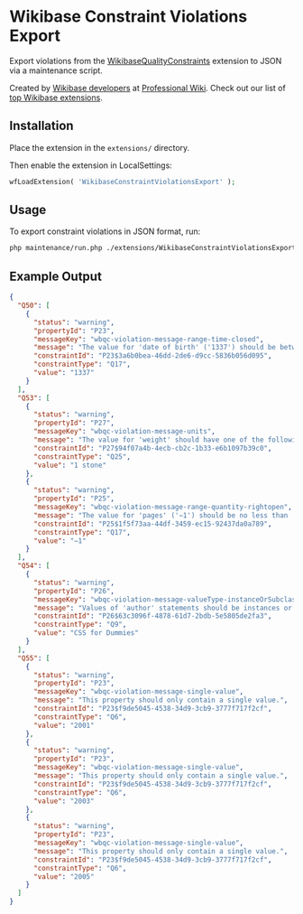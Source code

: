 # Wikibase Constraint Violations Export

 Export violations from the [WikibaseQualityConstraints](https://www.mediawiki.org/wiki/Extension:WikibaseQualityConstraints)
 extension to JSON via a maintenance script.

Created by [Wikibase developers](https://professional.wiki/en/wikibase-software-development) at [Professional Wiki](https://professional.wiki/). Check out our list of [top Wikibase extensions](https://professional.wiki/en/articles/wikibase-extensions).

## Installation

Place the extension in the `extensions/` directory.

Then enable the extension in LocalSettings:
```php
wfLoadExtension( 'WikibaseConstraintViolationsExport' );
```

## Usage

To export constraint violations in JSON format, run:
```bash
php maintenance/run.php ./extensions/WikibaseConstraintViolationsExport/maintenance/ExportConstraintViolations.php
```

## Example Output

```json
{
  "Q50": [
    {
      "status": "warning",
      "propertyId": "P23",
      "messageKey": "wbqc-violation-message-range-time-closed",
      "message": "The value for 'date of birth' ('1337') should be between '1900' and '2025'.",
      "constraintId": "P23$3a6b0bea-46dd-2de6-d9cc-5836b056d095",
      "constraintType": "Q17",
      "value": "1337"
    }
  ],
  "Q53": [
    {
      "status": "warning",
      "propertyId": "P27",
      "messageKey": "wbqc-violation-message-units",
      "message": "The value for 'weight' should have one of the following units: ('kg', 'lb', 'g')",
      "constraintId": "P27$94f07a4b-4ecb-cb2c-1b33-e6b1097b39c0",
      "constraintType": "Q25",
      "value": "1 stone"
    },
    {
      "status": "warning",
      "propertyId": "P25",
      "messageKey": "wbqc-violation-message-range-quantity-rightopen",
      "message": "The value for 'pages' ('−1') should be no less than '1'.",
      "constraintId": "P25$1f5f73aa-44df-3459-ec15-92437da0a789",
      "constraintType": "Q17",
      "value": "−1"
    }
  ],
  "Q54": [
    {
      "status": "warning",
      "propertyId": "P26",
      "messageKey": "wbqc-violation-message-valueType-instanceOrSubclass",
      "message": "Values of 'author' statements should be instances or subclasses of 'human' (or of a subclass of it), but 'CSS for Dummies' currently isn't.",
      "constraintId": "P26$63c3096f-4878-61d7-2bdb-5e5805de2fa3",
      "constraintType": "Q9",
      "value": "CSS for Dummies"
    }
  ],
  "Q55": [
    {
      "status": "warning",
      "propertyId": "P23",
      "messageKey": "wbqc-violation-message-single-value",
      "message": "This property should only contain a single value.",
      "constraintId": "P23$f9de5045-4538-34d9-3cb9-3777f717f2cf",
      "constraintType": "Q6",
      "value": "2001"
    },
    {
      "status": "warning",
      "propertyId": "P23",
      "messageKey": "wbqc-violation-message-single-value",
      "message": "This property should only contain a single value.",
      "constraintId": "P23$f9de5045-4538-34d9-3cb9-3777f717f2cf",
      "constraintType": "Q6",
      "value": "2003"
    },
    {
      "status": "warning",
      "propertyId": "P23",
      "messageKey": "wbqc-violation-message-single-value",
      "message": "This property should only contain a single value.",
      "constraintId": "P23$f9de5045-4538-34d9-3cb9-3777f717f2cf",
      "constraintType": "Q6",
      "value": "2005"
    }
  ]
}
```
